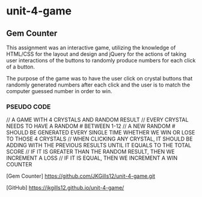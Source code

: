 # unit-4-game
## Gem Counter
This assignment was an interactive game, utilizing the knowledge of HTML/CSS for the layout and design and jQuery for the actions of taking user interactions of the buttons to randomly produce numbers for each click of a button. 

The purpose of the game was to have the user click on crystal buttons that randomly generated numbers after each click and the user is to match the computer guessed number in order to win.

### PSEUDO CODE
// A GAME WITH 4 CRYSTALS AND RANDOM RESULT
// EVERY CRYSTAL NEEDS TO HAVE A RANDOM # BETWEEN 1-12
// A NEW RANDOM # SHOULD BE GENERATED EVERY SINGLE TIME WHETHER WE WIN OR LOSE TO THOSE 4 CRYSTALS
// WHEN CLICKING ANY CRYSTAL, IT SHOULD BE ADDING WITH THE PREVIOUS RESULTS UNTIL IT EQUALS TO THE TOTAL SCORE
// IF IT IS GREATER THAN THE RANDOM RESULT, THEN WE INCREMENT A LOSS
// IF IT IS EQUAL, THEN WE INCREMENT A WIN COUNTER

[Gem Counter] https://github.com/JKGills12/unit-4-game.git

[GitHub] https://jkgills12.github.io/unit-4-game/

